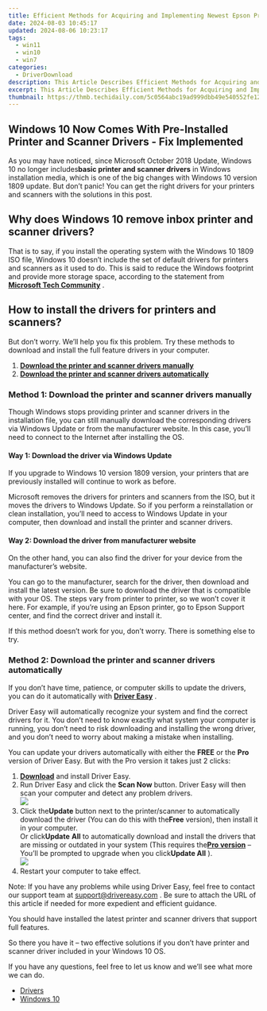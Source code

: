 ```yaml
---
title: Efficient Methods for Acquiring and Implementing Newest Epson Printer Drivers on a Windows 10 System
date: 2024-08-03 10:45:17
updated: 2024-08-06 10:23:17
tags:
  - win11
  - win10
  - win7
categories:
  - DriverDownload
description: This Article Describes Efficient Methods for Acquiring and Implementing Newest Epson Printer Drivers on a Windows 10 System
excerpt: This Article Describes Efficient Methods for Acquiring and Implementing Newest Epson Printer Drivers on a Windows 10 System
thumbnail: https://thmb.techidaily.com/5c0564abc19ad999dbb49e540552fe121e13db8ef37145c72c3f59363b043c6a.jpg
---
```


## Windows 10 Now Comes With Pre-Installed Printer and Scanner Drivers - Fix Implemented

As you may have noticed, since Microsoft October 2018 Update, Windows 10 no longer includes**basic printer and scanner drivers** in Windows installation media, which is one of the big changes with Windows 10 version 1809 update. But don’t panic! You can get the right drivers for your printers and scanners with the solutions in this post.

## Why does Windows 10 remove inbox printer and scanner drivers?

 That is to say, if you install the operating system with the Windows 10 1809 ISO file, Windows 10 doesn’t include the set of default drivers for printers and scanners as it used to do. This is said to  reduce the Windows footprint and provide more storage space, according to the statement from **[Microsoft Tech Community](https://techcommunity.microsoft.com/t5/Windows-IT-Pro-Blog/What-s-new-in-printing-in-Windows-10-version-1809/ba-p/267182)**  .

## How to install the drivers for printers and scanners?

 But don’t worry. We’ll help you fix this problem. Try these methods to download and install the full feature drivers in your computer.

1. [**Download the printer and scanner drivers manually**](https://tools.techidaily.com/drivereasy/download/)
2. [**Download the printer and scanner drivers automatically**](https://tools.techidaily.com/drivereasy/download/)

### Method 1: Download the printer and scanner drivers manually

 Though Windows stops providing printer and scanner drivers in the installation file, you can still manually download the corresponding drivers via Windows Update or from the manufacturer website. In this case, you’ll need to connect to the Internet after installing the OS.

#### Way 1: Download the driver via Windows Update

 If you upgrade to Windows 10 version 1809 version, your printers that are previously installed will continue to work as before.

 Microsoft removes the drivers for printers and scanners from the ISO, but it moves the drivers to Windows Update. So if you perform a reinstallation or clean installation, you’ll need to access to Windows Update in your computer, then download and install the printer and scanner drivers.

#### Way 2: Download the driver from manufacturer website

 On the other hand, you can also find the driver for your device from the manufacturer’s website.

 You can go to the manufacturer, search for the driver, then download and install the latest version. Be sure to download the driver that is compatible with your OS. The steps vary from printer to printer, so we won’t cover it here. For example, if you’re using an Epson printer, go to Epson Support center, and find the correct driver and install it.

 If this method doesn’t work for you, don’t worry. There is something else to try.

### Method 2: Download the printer and scanner drivers automatically

 If you don’t have time, patience, or computer skills to update the drivers, you can do it automatically with **[Driver Easy](https://tools.techidaily.com/drivereasy/download/)**  .

 Driver Easy will automatically recognize your system and find the correct drivers for it. You don’t need to know exactly what system your computer is running, you don’t need to risk downloading and installing the wrong driver, and you don’t need to worry about making a mistake when installing.

 You can update your drivers automatically with either the **FREE**  or the **Pro**  version of Driver Easy. But with the Pro version it takes just 2 clicks:

1. **[Download](https://tools.techidaily.com/drivereasy/download/)**  and install Driver Easy.
2. Run Driver Easy and click the **Scan Now** button. Driver Easy will then scan your computer and detect any problem drivers.  
![](https://images.drivereasy.com/wp-content/uploads/2018/10/img_5bbc7ea60b4d7.jpg)
3. Click the**Update** button next to the printer/scanner to automatically download the driver (You can do this with the**Free** version), then install it in your computer.  
 Or click**Update** **All** to automatically download and install the drivers that are missing or outdated in your system (This requires the[**Pro version**](https://tools.techidaily.com/drivereasy/download/) – You’ll be prompted to upgrade when you click**Update All** ).  
![](https://images.drivereasy.com/wp-content/uploads/2018/10/img_5bbc7f3ec36ee.jpg)
4. Restart your computer to take effect.

 Note: If you have any problems while using Driver Easy, feel free to contact our support team at [support@drivereasy.com](https://tools.techidaily.com/drivereasy/download/) . Be sure to attach the URL of this article if needed for more expedient and efficient guidance.

 You should have installed the latest printer and scanner drivers that support full features.

 So there you have it – two effective solutions if you don’t have printer and scanner driver included in your Windows 10 OS.

 If you have any questions, feel free to let us know and we’ll see what more we can do.

* [Drivers](https://tools.techidaily.com/drivereasy/download/)
* [Windows 10](https://tools.techidaily.com/drivereasy/download/)

<ins class="adsbygoogle"
     style="display:block"
     data-ad-format="autorelaxed"
     data-ad-client="ca-pub-7571918770474297"
     data-ad-slot="1223367746"></ins>



<ins class="adsbygoogle"
     style="display:block"
     data-ad-client="ca-pub-7571918770474297"
     data-ad-slot="8358498916"
     data-ad-format="auto"
     data-full-width-responsive="true"></ins>
